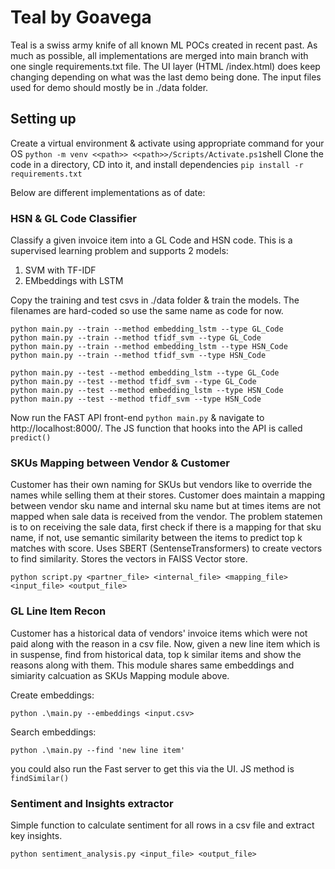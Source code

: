 # Teal by Goavega
Teal is a swiss army knife of all known ML POCs created in recent past. As much as possible, all implementations are merged into main branch with one single requirements.txt file. The UI layer (HTML /index.html) does keep changing depending on what was the last demo being done.
The input files used for demo should mostly be in ./data folder.

## Setting up
Create a virtual environment & activate using appropriate command for your OS
`
python -m venv <<path>>
<<path>>/Scripts/Activate.ps1
`shell
Clone the code in a directory, CD into it, and install dependencies
`
pip install -r requirements.txt
`

Below are different implementations as of date:

### HSN & GL Code Classifier 
Classify a given invoice item into a GL Code and HSN code. This is a supervised learning problem and supports 2 models:
1. SVM with TF-IDF
2. EMbeddings with LSTM
 
Copy the training and test csvs in ./data folder & train the models. The filenames are hard-coded so use the same name as code for now.

```
python main.py --train --method embedding_lstm --type GL_Code
python main.py --train --method tfidf_svm --type GL_Code
python main.py --train --method embedding_lstm --type HSN_Code
python main.py --train --method tfidf_svm --type HSN_Code

python main.py --test --method embedding_lstm --type GL_Code
python main.py --test --method tfidf_svm --type GL_Code
python main.py --test --method embedding_lstm --type HSN_Code
python main.py --test --method tfidf_svm --type HSN_Code
```

Now run the FAST API front-end `python main.py`  & navigate to http://localhost:8000/. The JS function that hooks into the API is called `predict()`

### SKUs Mapping between Vendor & Customer
Customer has their own naming for SKUs but vendors like to override the names while selling them at their stores. Customer does maintain a mapping between vendor sku name and internal sku name but at times items are not mapped when sale data is received from the vendor. The problem statemen is to on receiving the sale data, first check if there is a mapping for that sku name, if not, use semantic similarity between the items to predict top k matches with score. Uses SBERT (SentenseTransformers) to create vectors to find similarity. Stores the vectors in FAISS Vector store.

`python script.py <partner_file> <internal_file> <mapping_file> <input_file> <output_file>`

### GL Line Item Recon
Customer has a historical data of vendors' invoice items which were not paid along with the reason in a csv file. Now, given a new line item which is in suspense, find from historical data, top k similar items and show the reasons along with them. This module shares same embeddings and simiarity calcuation as SKUs Mapping module above.

Create embeddings:

`python .\main.py --embeddings <input.csv>`

Search embeddings:

`python .\main.py --find 'new line item'`

you could also run the Fast server to get this via the UI. JS method is `findSimilar()`

### Sentiment and Insights extractor
Simple function to calculate sentiment for all rows in a csv file and extract key insights.

`python sentiment_analysis.py <input_file> <output_file>` 